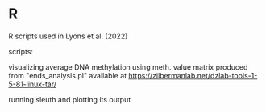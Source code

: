 # R
R scripts used in Lyons et al. (2022)

scripts:

visualizing average DNA methylation using meth. value matrix produced from "ends_analysis.pl"
available at https://zilbermanlab.net/dzlab-tools-1-5-81-linux-tar/


running sleuth and plotting its output



